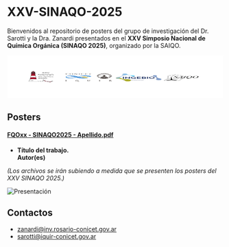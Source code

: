 # XXV-SINAQO-2025

Bienvenidos al repositorio de posters del grupo de investigación del Dr. Sarotti y la Dra. Zanardi presentados en el **XXV Simposio Nacional de Química Orgánica (SINAQO 2025)**, organizado por la SAIQO.

<img alt="Show" src="https://github.com/Sarotti-Lab/XXV-SINAQO-2025/raw/main//LA.png" width="578" height="100"/>

## Posters 

#### [FQOxx - SINAQO2025 - Apellido.pdf]()
* **Título del trabajo.**  
  **Autor(es)**

_(Los archivos se irán subiendo a medida que se presenten los posters del XXV SINAQO 2025.)_

![Presentación](https://github.com/Sarotti-Lab/XXIV-SINAQO-2023/assets/101182775/a5b82c13-6e97-42e0-9a1b-66f4dac914f9)

## Contactos
* zanardi@inv.rosario-conicet.gov.ar  
* sarotti@iquir-conicet.gov.ar
